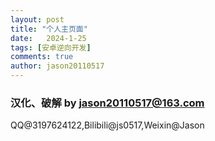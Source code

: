 ```yaml
---
layout: post
title: "个人主页面"
date:   2024-1-25
tags: [安卓逆向开发]
comments: true
author: jason20110517
---
```

### 汉化、破解 by jason20110517@163.com
QQ@3197624122,Bilibili@js0517,Weixin@Jason
